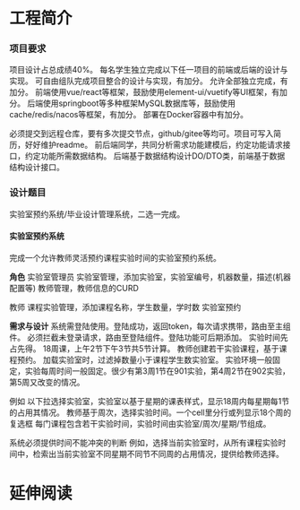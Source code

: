 # 工程简介

### 项目要求
项目设计占总成绩40%。
每名学生独立完成以下任一项目的前端或后端的设计与实现。
可自由组队完成项目整合的设计与实现，有加分。
允许全部独立完成，有加分。
前端使用vue/react等框架，鼓励使用element-ui/vuetify等UI框架，有加分。
后端使用springboot等多种框架MySQL数据库等，鼓励使用cache/redis/nacos等框架，有加分。
部署在Docker容器中有加分。

必须提交到远程仓库，要有多次提交节点，github/gitee等均可。项目可写入简历，好好维护readme。
前后端同学，共同分析需求功能建模后，约定功能请求接口，约定功能所需数据结构。
后端基于数据结构设计DO/DTO类，前端基于数据结构设计接口。

### 设计题目

实验室预约系统/毕业设计管理系统，二选一完成。

#### 实验室预约系统
完成一个允许教师灵活预约课程实验时间的实验室预约系统。

**角色**
实验室管理员
实验室管理，添加实验室，实验室编号，机器数量，描述(机器配置等)
教师管理，教师信息的CURD

教师
课程实验管理，添加课程名称，学生数量，学时数
实验室预约

**需求与设计**
系统需登陆使用。登陆成功，返回token，每次请求携带，路由至主组件。
必须拦截未登录请求，路由至登陆组件。登陆功能可后期添加。
实验时间先占先得。
18周课，上午2节下午3节共5节计算。
教师创建若干实验课程，基于课程预约。
加载实验室时，过滤掉数量小于课程学生数实验室。
实验环境一般固定，实验每周时间一般固定。很少有第3周1节在901实验，第4周2节在902实验，第5周又改变的情况。

例如
以下拉选择实验室，实验室以基于星期的课表样式，显示18周内每星期每1节的占用其情况。
教师基于周次，选择实验时间。一个cell里分行或列显示18个周的复选框
每门课程包含若干实验时间，实验时间由实验室/周次/星期/节组成。

系统必须提供时间不能冲突的判断
例如，选择当前实验室时，从所有课程实验时间中，检索出当前实验室不同星期不同节不同周的占用情况，提供给教师选择。


# 延伸阅读

